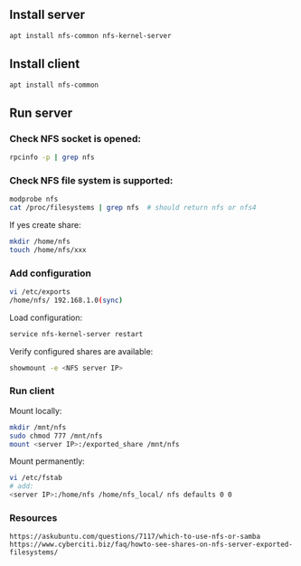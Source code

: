 ## Install server
```bash
apt install nfs-common nfs-kernel-server
```
## Install client
```bash
apt install nfs-common 
```
## Run server
### Check NFS socket is opened:
```bash
rpcinfo -p | grep nfs
```
### Check NFS file system is supported:
```bash
modprobe nfs
cat /proc/filesystems | grep nfs  # should return nfs or nfs4
```
If yes create share:
```bash
mkdir /home/nfs
touch /home/nfs/xxx
```
### Add configuration
```bash
vi /etc/exports
/home/nfs/ 192.168.1.0(sync)
```
Load configuration:
```bash
service nfs-kernel-server restart
```
Verify configured shares are available:
```bash
showmount -e <NFS server IP>
```
### Run client
Mount locally:
```bash
mkdir /mnt/nfs 
sudo chmod 777 /mnt/nfs
mount <server IP>:/exported_share /mnt/nfs
```
Mount permanently:
```bash
vi /etc/fstab
# add:
<server IP>:/home/nfs /home/nfs_local/ nfs defaults 0 0 
```

### Resources
```
https://askubuntu.com/questions/7117/which-to-use-nfs-or-samba
https://www.cyberciti.biz/faq/howto-see-shares-on-nfs-server-exported-filesystems/
```
